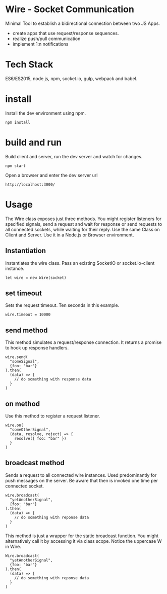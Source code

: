 # Wire - Socket Communication
Minimal Tool to establish a bidirectional connection between two JS Apps.

* create apps that use request/response sequences.  
* realize push/pull communication
* implement 1:n notifications

# Tech Stack
ES6/ES2015, node.js, npm, socket.io, gulp, webpack and babel.

# install
Install the dev environment using npm.
```
npm install
```

# build and run
Build client and server, run the dev server and watch for changes.
```
npm start
```
Open a browser and enter the dev server url
```
http://localhost:3000/
```

# Usage
The Wire class exposes just three methods. You might register listeners for
specified signals, send a request and wait for response or send requests to
all connected sockets, while waiting for their reply.
Use the same Class on Client and Server. Use it in a Node.js or Browser
environment.

## Instantiation
Instantiates the wire class. Pass an existing SocketIO or socket.io-client
instance.
```
let wire = new Wire(socket)
```

## set timeout
Sets the request timeout. Ten seconds in this example.
```
wire.timeout = 10000
```

## send method
This method simulates a request/response connection. It returns a promise to
hook up response handlers.
```
wire.send(
  "someSignal",
  {foo: 'bar'}
).then(
  (data) => {
    // do something with response data
  }
)
```

## on method
Use this method to register a request listener.
```
wire.on(
  "someOtherSignal",
  (data, resolve, reject) => {
    resolve({ foo: "bar" })
  }
)
```

## broadcast method
Sends a request to all connected wire instances. Used predominantly for push
messages on the server. Be aware that then is invoked one time per connected
socket.
```
wire.broadcast(
  "yetAnotherSignal",
  {foo: "bar"}
).then(
  (data) => {
    // do something with reponse data
  }
)
```
This method is just a wrapper for the static broadcast function. You might
alternatively call it by accessing it via class scope. Notice the uppercase W
in Wire.
```
Wire.broadcast(
  "yetAnotherSignal",
  {foo: "bar"}
).then(
  (data) => {
    // do something with reponse data
  }
)
